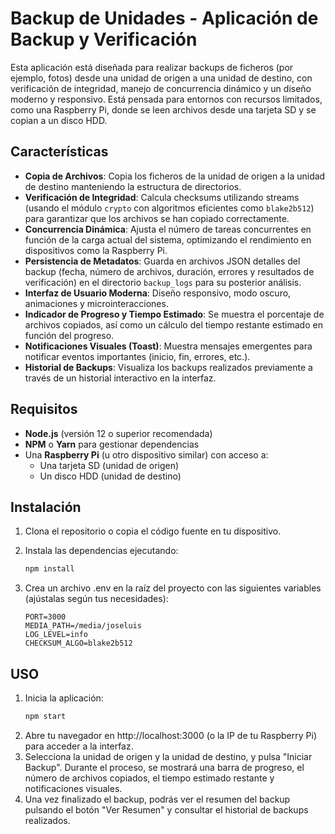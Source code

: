 # Backup de Unidades - Aplicación de Backup y Verificación

Esta aplicación está diseñada para realizar backups de ficheros (por ejemplo, fotos) desde una unidad de origen a una unidad de destino, con verificación de integridad, manejo de concurrencia dinámico y un diseño moderno y responsivo. Está pensada para entornos con recursos limitados, como una Raspberry Pi, donde se leen archivos desde una tarjeta SD y se copian a un disco HDD.

## Características

- **Copia de Archivos**: Copia los ficheros de la unidad de origen a la unidad de destino manteniendo la estructura de directorios.
- **Verificación de Integridad**: Calcula checksums utilizando streams (usando el módulo `crypto` con algoritmos eficientes como `blake2b512`) para garantizar que los archivos se han copiado correctamente.
- **Concurrencia Dinámica**: Ajusta el número de tareas concurrentes en función de la carga actual del sistema, optimizando el rendimiento en dispositivos como la Raspberry Pi.
- **Persistencia de Metadatos**: Guarda en archivos JSON detalles del backup (fecha, número de archivos, duración, errores y resultados de verificación) en el directorio `backup_logs` para su posterior análisis.
- **Interfaz de Usuario Moderna**: Diseño responsivo, modo oscuro, animaciones y microinteracciones.
- **Indicador de Progreso y Tiempo Estimado**: Se muestra el porcentaje de archivos copiados, así como un cálculo del tiempo restante estimado en función del progreso.
- **Notificaciones Visuales (Toast)**: Muestra mensajes emergentes para notificar eventos importantes (inicio, fin, errores, etc.).
- **Historial de Backups**: Visualiza los backups realizados previamente a través de un historial interactivo en la interfaz.

## Requisitos

- **Node.js** (versión 12 o superior recomendada)
- **NPM** o **Yarn** para gestionar dependencias
- Una **Raspberry Pi** (u otro dispositivo similar) con acceso a:
  - Una tarjeta SD (unidad de origen)
  - Un disco HDD (unidad de destino)

## Instalación

1. Clona el repositorio o copia el código fuente en tu dispositivo.
2. Instala las dependencias ejecutando:
   ```bash
   npm install
   ```

3. Crea un archivo .env en la raíz del proyecto con las siguientes variables (ajústalas según tus necesidades):
   ```env
   PORT=3000
   MEDIA_PATH=/media/joseluis
   LOG_LEVEL=info
   CHECKSUM_ALGO=blake2b512
   ```

## USO
1. Inicia la aplicación:
   ```bash
   npm start
   ```
2. Abre tu navegador en http://localhost:3000 (o la IP de tu Raspberry Pi) para acceder a la interfaz.
3. Selecciona la unidad de origen y la unidad de destino, y pulsa "Iniciar Backup".
   Durante el proceso, se mostrará una barra de progreso, el número de archivos copiados, el tiempo estimado restante y notificaciones visuales.
4. Una vez finalizado el backup, podrás ver el resumen del backup pulsando el botón "Ver Resumen" y consultar el historial de backups realizados.

